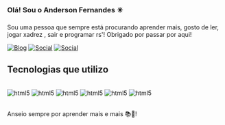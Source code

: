 ### Olá! Sou o Anderson Fernandes ✴️
Sou uma pessoa que sempre está procurando aprender mais, gosto de ler, jogar xadrez , sair e programar rs'!
Obrigado por passar por aqui!

[![Blog](https://img.shields.io/badge/Ander-Suther-FF5722?style=for-the-badge&logo=blogger&logoColor=white)](https://andersuther.github.io/#home)
[![Social](https://img.shields.io/badge/Instagram-E4405F?style=for-the-badge&logo=instagram&logoColor=white)](https://www.instagram.com/anderjj0/)
[![Social](https://img.shields.io/badge/LinkedIn-0077B5?style=for-the-badge&logo=linkedin&logoColor=white)](https://www.linkedin.com/in/anderson-fernandes-7805b6210/)

## Tecnologias que utilizo

<div style="display:inline_block"><br/>
<img allign="center" alt="html5" src="https://img.shields.io/badge/React_Native-20232A?style=for-the-badge&logo=react&logoColor=61DAFB">
<img allign="center" alt="html5" src="https://img.shields.io/badge/JavaScript-323330?style=for-the-badge&logo=javascript&logoColor=F7DF1E">
<img allign="center" alt="html5" src="https://img.shields.io/badge/Node.js-43853D?style=for-the-badge&logo=node.js&logoColor=white">
<img allign="center" alt="html5" src="https://img.shields.io/badge/Android-3DDC84?style=for-the-badge&logo=android&logoColor=white">
<img allign="center" alt="html5" src="https://img.shields.io/badge/CSS-239120?&style=for-the-badge&logo=css3&logoColor=white">
<img allign="center" alt="html5" src="https://img.shields.io/badge/Kotlin-0095D5?&style=for-the-badge&logo=kotlin&logoColor=white">


</div><br/>

Anseio sempre por aprender mais e mais 📚🙌!
